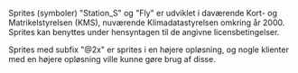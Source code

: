 Sprites (symboler) "Station_S" og "Fly" er udviklet i daværende Kort- og Matrikelstyrelsen (KMS), nuværende Klimadatastyrelsen omkring år 2000. Sprites kan benyttes under hensyntagen til de angivne licensbetingelser.

Sprites med subfix "@2x" er sprites i en højere opløsning, og nogle klienter med en højere opløsning ville kunne gøre brug af disse. 